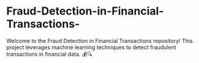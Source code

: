# Fraud-Detection-in-Financial-Transactions-
Welcome to the Fraud Detection in Financial Transactions repository! This project leverages machine learning techniques to detect fraudulent transactions in financial data. 💰🔍
